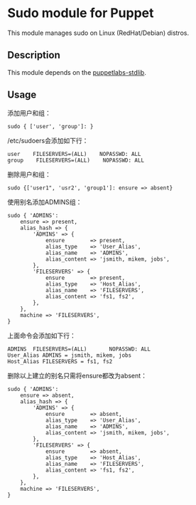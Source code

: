 # Sudo module for Puppet

This module manages sudo on Linux (RedHat/Debian) distros. 

## Description

This module depends on the [puppetlabs-stdlib](https://github.com/puppetlabs/puppetlabs-stdlib).

## Usage

添加用户和组：

    sudo { ['user', 'group']: }

/etc/sudoers会添加如下行：

    user    FILESERVERS=(ALL)    NOPASSWD: ALL
    group    FILESERVERS=(ALL)    NOPASSWD: ALL

删除用户和组：

    sudo {['user1", 'usr2', 'group1']: ensure => absent}

使用别名添加ADMINS组：

    sudo { 'ADMINS':
        ensure => present,
        alias_hash => {
            'ADMINS' => {
                ensure        => present,
                alias_type    => 'User_Alias',
                alias_name    => 'ADMINS',
                alias_content => 'jsmith, mikem, jobs',
            },
            'FILESERVERS' => {
                ensure        => present,
                alias_type    => 'Host_Alias',
                alias_name    => 'FILESERVERS',
                alias_content => 'fs1, fs2',
            },
        },
        machine => 'FILESERVERS',
    }

上面命令会添加如下行：

    ADMINS  FILESERVERS=(ALL)       NOPASSWD: ALL
    User_Alias ADMINS = jsmith, mikem, jobs
    Host_Alias FILESERVERS = fs1, fs2

删除以上建立的别名只需将ensure都改为absent：

    sudo { 'ADMINS':
        ensure => absent,
        alias_hash => {
            'ADMINS' => {
                ensure        => absent,
                alias_type    => 'User_Alias',
                alias_name    => 'ADMINS',
                alias_content => 'jsmith, mikem, jobs',
            },
            'FILESERVERS' => {
                ensure        => absent,
                alias_type    => 'Host_Alias',
                alias_name    => 'FILESERVERS',
                alias_content => 'fs1, fs2',
            },
        },
        machine => 'FILESERVERS',
    }